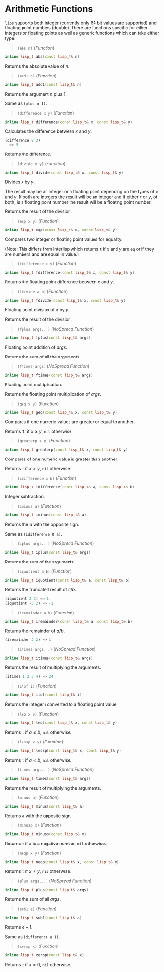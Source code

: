 # Arithmetic Functions

`lips` supports both integer (currently only 64 bit values are supported)
and floating point numbers (double). There are functions specific for
either integers or floating points as well as generic functions which can
take either type.

> `(abs n)` (_Function_)

```cpp
inline lisp_t abs(const lisp_t& n)
```

Returns the absolute value of _n_.

> `(add1 n)` (_Function_)

```cpp
inline lisp_t add1(const lisp_t& n)
```

Returns the argument _n_ plus 1.

Same as `(plus n 1)`.

> `(difference x y)` (_Function_)

```cpp
inline lisp_t difference(const lisp_t& x, const lisp_t& y)
```

Calculates the difference between _x_ and _y_.

```lisp
(difference 8 3)
  => 5
```

Returns the difference.

> `(divide x y)` (_Function_)

```cpp
inline lisp_t divide(const lisp_t& x, const lisp_t& y)
```

Divides _x_ by _y_.

The result may be an integer or a floating point depending on the types of
_x_ and _y_. If both are integers the result will be an integer and if
either _x_ or _y_, ot both, is a floating point number the result will be a
floating point number.

Returns the result of the division.

> `(eqp x y)` (_Function_)

```cpp
inline lisp_t eqp(const lisp_t& x, const lisp_t& y)
```

Compares two integer or floating point values for equality.

(Note: This differs from Interlisp which returns `t` if _x_ and _y_ are
`eq` or if they are numbers and are equal in value.)

> `(fdifference x y)` (_Function_)

```cpp
inline lisp_t fdifference(const lisp_t& x, const lisp_t& y)
```

Returns the floating point difference between _x_ and _y_.

> `(fdivide a b)` (_Function_)

```cpp
inline lisp_t fdivide(const lisp_t& x, const lisp_t& y)
```

Floating point division of _x_ by _y_.

Returns the result of the division.

> `(fplus args...)` (_NoSpread Function_)

```cpp
inline lisp_t fplus(const lisp_t& args)
```

Floating point addition of _args_.

Returns the sum of all the arguments.

> `(ftimes args)` (_NoSpread Function_)

```cpp
inline lisp_t ftimes(const lisp_t& args)
```

Floating point multiplication.

Returns the floating point multiplication of _args_.

> `(geq x y)` (_Function_)

```cpp
inline lisp_t geq(const lisp_t& x, const lisp_t& y)
```

Compares if one numeric values are greater or equal to another.

Returns 't' if $x \ge y$, `nil` otherwise.

> `(greaterp x y)` (_Function_)

```cpp
inline lisp_t greaterp(const lisp_t& x, const lisp_t& y)
```

Compares of one numeric value is greater than another.

Returns `t` if $x > y$, `nil` otherwise.

> `(idifference a b)` (_Function_)

```cpp
inline lisp_t idifference(const lisp_t& a, const lisp_t& b)
```

Integer subtraction.

> `(iminus a)` (_Function_)

```cpp
inline lisp_t iminus(const lisp_t& a)
```

Returns the _a_ with the opposite sign.

Same as `(idifference 0 a)`.

> `(iplus args...)` (_NoSpread Function_)

```cpp
inline lisp_t iplus(const lisp_t& args)
```

Returns the sum of the arguments.

> `(iquotient a b)` (_Function_)

```cpp
inline lisp_t iquotient(const lisp_t& a, const lisp_t& b)
```

Returns the truncated result of $a / b$.

```lisp
(iquotient 3 2) => 1
(iquotient -3 2) => -1
```

> `(iremainder a b)` (_Function_)

```cpp
inline lisp_t iremainder(const lisp_t& a, const lisp_t& b)
```

Returns the remainder of $a / b$.

```lisp
(iremainder 3 2) => 1
```

> `(itimes args...)` (_NoSpread Function_)

```cpp
inline lisp_t itimes(const lisp_t& args)
```

Returns the result of multiplying the arguments.

```lisp
(itimes 1 2 3 4) => 24
```

> `(itof i)` (_Function_)

```cpp
inline lisp_t itof(const lisp_t& i)
```

Returns the integer _i_ converted to a floating point value.

> `(leq x y)` (_Function_)

```cpp
inline lisp_t leq(const lisp_t& x, const lisp_t& y)
```

Returns `t` if $a \le b$, `nil` otherwise.

> `(lessp x y)` (_Function_)

```cpp
inline lisp_t lessp(const lisp_t& x, const lisp_t& y)
```

Returns `t` if $a < b$, `nil` otherwise.

> `(times args...)` (_NoSpread Function_)

```cpp
inline lisp_t times(const lisp_t& args)
```

Returns the result of multiplying the arguments.

> `(minus a)` (_Function_)

```cpp
inline lisp_t minus(const lisp_t& a)
```

Returns _a_ with the opposite sign.

> `(minusp x)` (_Function_)

```cpp
inline lisp_t minusp(const lisp_t& x)
```

Returns `t` if _x_ is a negative number, `nil` otherwise.

> `(neqp x y)` (_Function_)

```cpp
inline lisp_t neqp(const lisp_t& x, const lisp_t& y)
```

Returns `t` if $x \neq y$, `nil` otherwise.

> `(plus args...)` (_NoSpread Function_)

```cpp
inline lisp_t plus(const lisp_t& args)
```

Returns the sum of all _args_.

> `(sub1 a)` (_Function_)

```cpp
inline lisp_t sub1(const lisp_t& a)
```

Returns $a - 1$.

Same as `(difference a 1)`.

> `(zerop x)` (_Function_)

```cpp
inline lisp_t zerop(const lisp_t& x)
```

Returns `t` if $x = 0$, `nil` otherwise.

